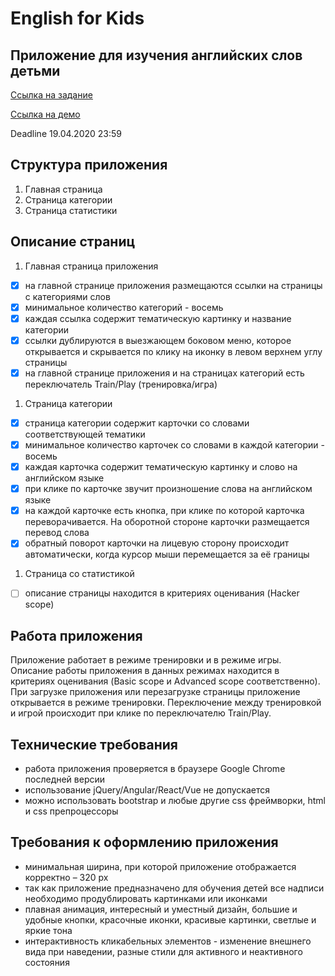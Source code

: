 # English for Kids

## Приложение для изучения английских слов детьми

[Ссылка на задание](https://github.com/rolling-scopes-school/tasks/blob/master/tasks/rslang/english-for-kids.md)

[Ссылка на демо](https://kotiknalune-english-for-kids.netlify.com/)

Deadline  19.04.2020 23:59

## Структура приложения

1. Главная страница
2. Страница категории
3. Страница статистики

## Описание страниц

1. Главная страница приложения

- [x] на главной странице приложения размещаются ссылки на страницы с категориями слов
- [x] минимальное количество категорий - восемь
- [x] каждая ссылка содержит тематическую картинку и название категории
- [x] ссылки дублируются в выезжающем боковом меню, которое открывается и скрывается по клику на иконку в левом верхнем углу страницы
- [x] на главной странице приложения и на страницах категорий есть переключатель Train/Play (тренировка/игра)
  
1. Страница категории

- [x] страница категории содержит карточки со словами соответствующей тематики
- [x] минимальное количество карточек со словами в каждой категории - восемь
- [x] каждая карточка содержит тематическую картинку и слово на английском языке  
- [x] при клике по карточке звучит произношение слова на английском языке  
- [x] на каждой карточке есть кнопка, при клике по которой карточка переворачивается. На оборотной стороне карточки размещается перевод слова
- [x] обратный поворот карточки на лицевую сторону происходит автоматически, когда курсор мыши перемещается за её границы

1. Страница со статистикой

- [ ] описание страницы находится в критериях оценивания (Hacker scope)

## Работа приложения

Приложение работает в режиме тренировки и в режиме игры.  
Описание работы приложения в данных режимах находится в критериях оценивания (Basic scope и Advanced scope соответственно).
При загрузке приложения или перезагрузке страницы приложение открывается в режиме тренировки.
Переключение между тренировкой и игрой происходит при клике по переключателю Train/Play.

## Технические требования

- работа приложения проверяется в браузере Google Chrome последней версии
- использование jQuery/Angular/React/Vue не допускается
- можно использовать bootstrap и любые другие css фреймворки, html и css препроцессоры

## Требования к оформлению приложения

- минимальная ширина, при которой приложение отображается корректно – 320 рх
- так как приложение предназначено для обучения детей все надписи необходимо продублировать картинками или иконками
- плавная анимация, интересный и уместный дизайн, большие и удобные кнопки, красочные иконки, красивые картинки, светлые и яркие тона
- интерактивность кликабельных элементов - изменение внешнего вида при наведении, разные стили для активного и неактивного состояния
